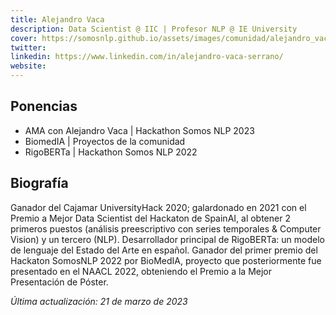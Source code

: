 ```yaml
---
title: Alejandro Vaca 
description: Data Scientist @ IIC | Profesor NLP @ IE University
cover: https://somosnlp.github.io/assets/images/comunidad/alejandro_vaca.jpg
twitter: 
linkedin: https://www.linkedin.com/in/alejandro-vaca-serrano/
website: 
---
```


## Ponencias

- AMA con Alejandro Vaca | Hackathon Somos NLP 2023
- BiomedIA | Proyectos de la comunidad
- RigoBERTa | Hackathon Somos NLP 2022

## Biografía

Ganador del Cajamar UniversityHack 2020; galardonado en 2021 con el Premio a Mejor Data Scientist del Hackaton de SpainAI, al obtener 2 primeros puestos (análisis preescriptivo con series temporales & Computer Vision) y un tercero (NLP). Desarrollador principal de RigoBERTa: un modelo de lenguaje del Estado del Arte en español. Ganador del primer premio del Hackaton SomosNLP 2022 por BioMedIA, proyecto que posteriormente fue presentado en el NAACL 2022, obteniendo el Premio a la Mejor Presentación de Póster. 

*Última actualización: 21 de marzo de 2023*
